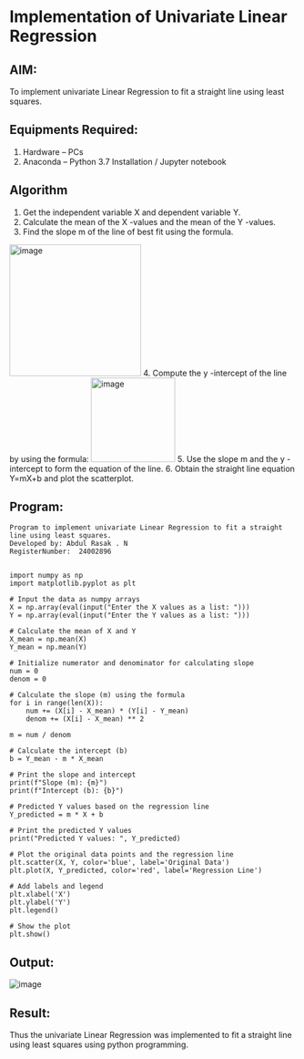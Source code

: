 # Implementation of Univariate Linear Regression
## AIM:
To implement univariate Linear Regression to fit a straight line using least squares.

## Equipments Required:
1. Hardware – PCs
2. Anaconda – Python 3.7 Installation / Jupyter notebook

## Algorithm
1. Get the independent variable X and dependent variable Y.
2. Calculate the mean of the X -values and the mean of the Y -values.
3. Find the slope m of the line of best fit using the formula. 
<img width="231" alt="image" src="https://user-images.githubusercontent.com/93026020/192078527-b3b5ee3e-992f-46c4-865b-3b7ce4ac54ad.png">
4. Compute the y -intercept of the line by using the formula:
<img width="148" alt="image" src="https://user-images.githubusercontent.com/93026020/192078545-79d70b90-7e9d-4b85-9f8b-9d7548a4c5a4.png">
5. Use the slope m and the y -intercept to form the equation of the line.
6. Obtain the straight line equation Y=mX+b and plot the scatterplot.

## Program:
```
Program to implement univariate Linear Regression to fit a straight line using least squares.
Developed by: Abdul Rasak . N 
RegisterNumber:  24002896


import numpy as np
import matplotlib.pyplot as plt

# Input the data as numpy arrays
X = np.array(eval(input("Enter the X values as a list: ")))
Y = np.array(eval(input("Enter the Y values as a list: ")))

# Calculate the mean of X and Y
X_mean = np.mean(X)
Y_mean = np.mean(Y)

# Initialize numerator and denominator for calculating slope
num = 0
denom = 0

# Calculate the slope (m) using the formula
for i in range(len(X)):
    num += (X[i] - X_mean) * (Y[i] - Y_mean)
    denom += (X[i] - X_mean) ** 2

m = num / denom

# Calculate the intercept (b)
b = Y_mean - m * X_mean

# Print the slope and intercept
print(f"Slope (m): {m}")
print(f"Intercept (b): {b}")

# Predicted Y values based on the regression line
Y_predicted = m * X + b

# Print the predicted Y values
print("Predicted Y values: ", Y_predicted)

# Plot the original data points and the regression line
plt.scatter(X, Y, color='blue', label='Original Data')
plt.plot(X, Y_predicted, color='red', label='Regression Line')

# Add labels and legend
plt.xlabel('X')
plt.ylabel('Y')
plt.legend()

# Show the plot
plt.show()
```

## Output:
![image](https://github.com/user-attachments/assets/9954a148-9620-4694-848e-2565f781922b)



## Result:
Thus the univariate Linear Regression was implemented to fit a straight line using least squares using python programming.
